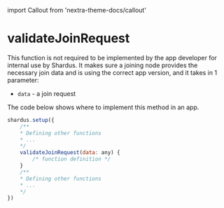 import Callout from 'nextra-theme-docs/callout'

# validateJoinRequest

This function is not required to be implemented by the app developer for internal use by Shardus. It makes sure a joining node provides the necessary join data and is using the correct app version, and it takes in 1 parameter:

- `data` - a join request

<Callout emoji="💡" type="default">

The code below shows where to implement this method in an app.

</Callout>

```javascript
shardus.setup({
    /**
    * Defining other functions
    * ...
    */
    validateJoinRequest(data: any) {
        /* function definition */
    }
    /**
    * Defining other functions
    * ...
    */
})
```